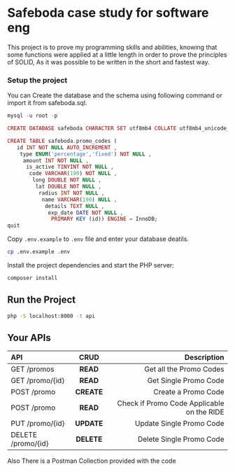 # Safeboda case study for software eng
This project is to prove my programming skills and abilities, knowing that some functions were applied at a little length in order to prove the principles of SOLID, As it was possible to be written in the short and fastest way.


### Setup the project

You can Create the database and the schema using following command or import it from safeboda.sql.

```php
mysql -u root -p

CREATE DATABASE safeboda CHARACTER SET utf8mb4 COLLATE utf8mb4_unicode_ci;

CREATE TABLE safeboda.promo_codes (
   id INT NOT NULL AUTO_INCREMENT ,
    type ENUM('percentage','fixed') NOT NULL ,
     amount INT NOT NULL ,
      is_active TINYINT NOT NULL ,
       code VARCHAR(190) NOT NULL ,
        long DOUBLE NOT NULL ,
         lat DOUBLE NOT NULL ,
          radius INT NOT NULL ,
           name VARCHAR(190) NULL ,
            details TEXT NULL ,
             exp_date DATE NOT NULL ,
              PRIMARY KEY (id)) ENGINE = InnoDB;
quit
```


Copy `.env.example` to `.env` file and enter your database deatils.

```bash
cp .env.example .env
```



Install the project dependencies and start the PHP server:

```bash
composer install
```


## Run the Project
```bash
php -S localhost:8000 -t api
```

## Your APIs

| API               |    CRUD    |                                Description |
| :---------------- | :--------: | -----------------------------------------: |
| GET /promos        |  **READ**  |        Get all the Promo Codes              |
| GET /promo/{id}    |  **READ**  |         Get Single Promo Code               |
| POST /promo        | **CREATE** |          Create a Promo Code                |
| POST /promo        | **READ**   |  Check if Promo Code Applicable on the RIDE |
| PUT /promo/{id}    | **UPDATE** |            Update Single Promo Code         |
| DELETE /promo/{id} | **DELETE** |            Delete Single Promo Code         |

Also There is a Postman Collection provided with the code

